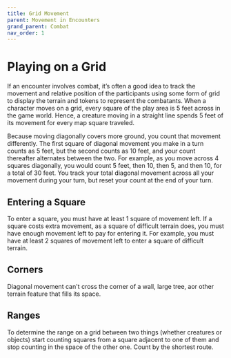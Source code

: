 ```yaml
---
title: Grid Movement
parent: Movement in Encounters
grand_parent: Combat
nav_order: 1
---
```


# Playing on a Grid
If an encounter involves combat, it’s often a good idea to track the movement and relative position of the participants using some form of grid to display the terrain and tokens to represent the combatants. When a character moves on a grid, every square of the play area is 5 feet across in the game world. Hence, a creature moving in a straight line spends 5 feet of its movement for every map square traveled.

Because moving diagonally covers more ground, you count that movement differently. The first square of diagonal movement you make in a turn counts as 5 feet, but the second counts as 10 feet, and your count thereafter alternates between the two. For example, as you move across 4 squares diagonally, you would count 5 feet, then 10, then 5, and then 10, for a total of 30 feet. You track your total diagonal movement across all your movement during your turn, but reset your count at the end of your turn.

## Entering a Square
To enter a square, you must have at least 1 square of movement left. If a square costs extra movement, as a square of difficult terrain does, you must have enough movement left to pay for entering it. For example, you must have at least 2 squares of movement left to enter a square of difficult terrain.

## Corners
Diagonal movement can't cross the corner of a wall, large tree, aor other terrain feature that fills its space.

## Ranges
To determine the range on a grid between two things (whether creatures or objects) start counting squares from a square adjacent to one of them and stop counting in the space of the other one. Count by the shortest route.
